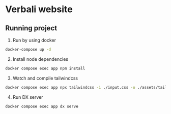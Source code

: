 # Verbali website

## Running project

1. Run by using docker
```bash
docker-compose up -d
```

2. Install node dependencies
```bash
docker compose exec app npm install
```

3. Watch and compile tailwindcss
```bash
docker compose exec app npx tailwindcss -i ./input.css -o ./assets/tailwind.css --watch
```

4. Run DX server
```bash
docker compose exec app dx serve
```
